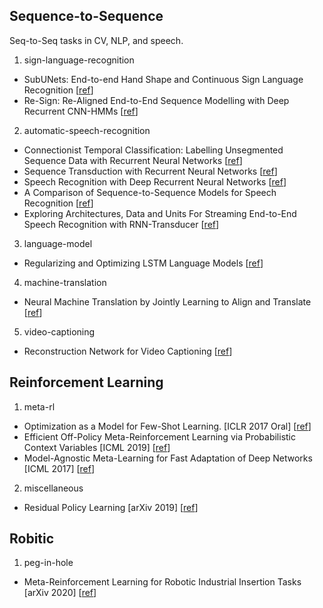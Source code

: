 ## Sequence-to-Sequence
Seq-to-Seq tasks in CV, NLP, and speech.


1. sign-language-recognition

- SubUNets: End-to-end Hand Shape and Continuous Sign Language Recognition [[ref](http://personal.ee.surrey.ac.uk/Personal/S.Hadfield/papers/Camgoz17.pdf)]
- Re-Sign: Re-Aligned End-to-End Sequence Modelling with Deep Recurrent CNN-HMMs [[ref](https://ieeexplore.ieee.org/document/8099847)]


2. automatic-speech-recognition

- Connectionist Temporal Classification: Labelling Unsegmented Sequence Data with Recurrent Neural Networks [[ref](https://dl.acm.org/doi/pdf/10.1145/1143844.1143891)]
- Sequence Transduction with Recurrent Neural Networks [[ref](https://arxiv.org/pdf/1211.3711.pdf%20http://arxiv.org/abs/1211.3711)]
- Speech Recognition with Deep Recurrent Neural Networks [[ref](https://arxiv.org/abs/1303.5778)]
- A Comparison of Sequence-to-Sequence Models for Speech Recognition [[ref](https://pdfs.semanticscholar.org/6cc6/8e8adf34b580f3f37d1bd267ee701974edde.pdf)]
- Exploring Architectures, Data and Units For Streaming End-to-End Speech Recognition with RNN-Transducer [[ref](https://arxiv.org/abs/1801.00841)]


3. language-model

- Regularizing and Optimizing LSTM Language Models [[ref](https://arxiv.org/pdf/1708.02182)]


4. machine-translation

- Neural Machine Translation by Jointly Learning to Align and Translate [[ref](https://arxiv.org/pdf/1409.0473)]


5. video-captioning

- Reconstruction Network for Video Captioning [[ref](http://openaccess.thecvf.com/content_cvpr_2018/papers/Wang_Reconstruction_Network_for_CVPR_2018_paper.pdf)]


## Reinforcement Learning

1. meta-rl
- Optimization as a Model for Few-Shot Learning. [ICLR 2017 Oral] [[ref](https://openreview.net/pdf?id=rJY0-Kcll)]
- Efficient Off-Policy Meta-Reinforcement Learning via Probabilistic Context Variables [ICML 2019] [[ref](https://arxiv.org/abs/1903.08254)]
- Model-Agnostic Meta-Learning for Fast Adaptation of Deep Networks [ICML 2017] [[ref](https://arxiv.org/pdf/1703.03400.pdf)]

2. miscellaneous
- Residual Policy Learning [arXiv 2019] [[ref](https://arxiv.org/pdf/1812.06298.pdf)]


## Robitic

1. peg-in-hole
- Meta-Reinforcement Learning for Robotic Industrial Insertion Tasks [arXiv 2020] [[ref](https://arxiv.org/abs/2004.14404)]


